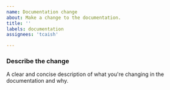 ```yaml
---
name: Documentation change
about: Make a change to the documentation.
title: ''
labels: documentation
assignees: 'tcaish'

---
```


### Describe the change
A clear and concise description of what you're changing in the documentation and why.
